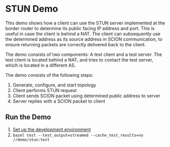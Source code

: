 # STUN Demo
This demo shows how a client can use the STUN server implemented at the border router to determine its public facing IP address and port.
This is useful in case the client is behind a NAT.
The client can subsequently use the determined address as its source address in SCION communication, to ensure returning packets are correctly delivered back to the client.

The demo consists of two components: A test client and a test server.
The test client is located behind a NAT, and tries to contact the test server, which is located in a different AS.

The demo consists of the following steps:
1. Generate, configure, and start topology
2. Client performs STUN request
3. Client sends SCION packet using determined public address to server
4. Server replies with a SCION packet to client

## Run the Demo

1. [Set up the development environment](https://docs.scion.org/en/latest/build/setup.html)
2. `bazel test --test_output=streamed --cache_test_results=no //demo/stun:test`
